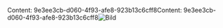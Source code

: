 <span data-ttu-id="0ab03-101">Content: 9e3ee3cb-d060-4f93-afe8-923b13c6cff8</span><span class="sxs-lookup"><span data-stu-id="0ab03-101">Content: 9e3ee3cb-d060-4f93-afe8-923b13c6cff8</span></span>![Bild](4d04fd81-887a-4f9f-9136-dee4688fe545.png)
